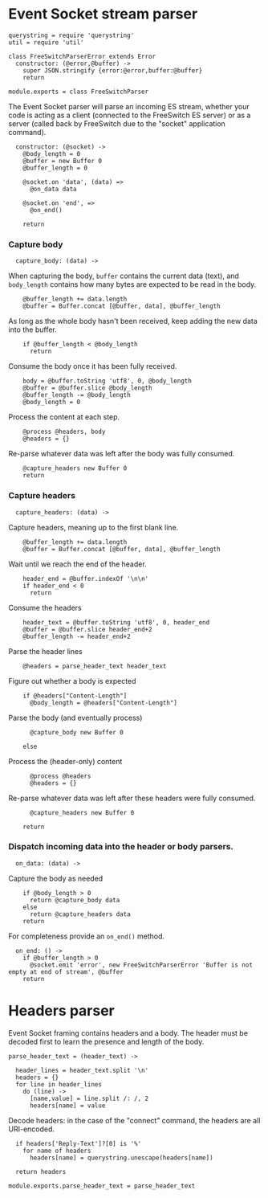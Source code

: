 Event Socket stream parser
==========================

    querystring = require 'querystring'
    util = require 'util'

    class FreeSwitchParserError extends Error
      constructor: (@error,@buffer) ->
        super JSON.stringify {error:@error,buffer:@buffer}
        return

    module.exports = class FreeSwitchParser

The Event Socket parser will parse an incoming ES stream, whether your code is acting as a client (connected to the FreeSwitch ES server) or as a server (called back by FreeSwitch due to the "socket" application command).

      constructor: (@socket) ->
        @body_length = 0
        @buffer = new Buffer 0
        @buffer_length = 0

        @socket.on 'data', (data) =>
          @on_data data

        @socket.on 'end', =>
          @on_end()

        return

### Capture body

      capture_body: (data) ->

When capturing the body, `buffer` contains the current data (text), and `body_length` contains how many bytes are expected to be read in the body.

        @buffer_length += data.length
        @buffer = Buffer.concat [@buffer, data], @buffer_length

As long as the whole body hasn't been received, keep adding the new data into the buffer.

        if @buffer_length < @body_length
          return

Consume the body once it has been fully received.

        body = @buffer.toString 'utf8', 0, @body_length
        @buffer = @buffer.slice @body_length
        @buffer_length -= @body_length
        @body_length = 0

Process the content at each step.

        @process @headers, body
        @headers = {}

Re-parse whatever data was left after the body was fully consumed.

        @capture_headers new Buffer 0
        return

### Capture headers

      capture_headers: (data) ->

Capture headers, meaning up to the first blank line.

        @buffer_length += data.length
        @buffer = Buffer.concat [@buffer, data], @buffer_length

Wait until we reach the end of the header.

        header_end = @buffer.indexOf '\n\n'
        if header_end < 0
          return

Consume the headers

        header_text = @buffer.toString 'utf8', 0, header_end
        @buffer = @buffer.slice header_end+2
        @buffer_length -= header_end+2

Parse the header lines

        @headers = parse_header_text header_text

Figure out whether a body is expected

        if @headers["Content-Length"]
          @body_length = @headers["Content-Length"]

Parse the body (and eventually process)

          @capture_body new Buffer 0

        else

Process the (header-only) content

          @process @headers
          @headers = {}

Re-parse whatever data was left after these headers were fully consumed.

          @capture_headers new Buffer 0

        return

### Dispatch incoming data into the header or body parsers.

      on_data: (data) ->

Capture the body as needed

        if @body_length > 0
          return @capture_body data
        else
          return @capture_headers data
        return

For completeness provide an `on_end()` method.

      on_end: () ->
        if @buffer_length > 0
          @socket.emit 'error', new FreeSwitchParserError 'Buffer is not empty at end of stream', @buffer
        return

Headers parser
==============

Event Socket framing contains headers and a body.
The header must be decoded first to learn the presence and length of the body.

    parse_header_text = (header_text) ->

      header_lines = header_text.split '\n'
      headers = {}
      for line in header_lines
        do (line) ->
          [name,value] = line.split /: /, 2
          headers[name] = value

Decode headers: in the case of the "connect" command, the headers are all URI-encoded.

      if headers['Reply-Text']?[0] is '%'
        for name of headers
          headers[name] = querystring.unescape(headers[name])

      return headers

    module.exports.parse_header_text = parse_header_text
